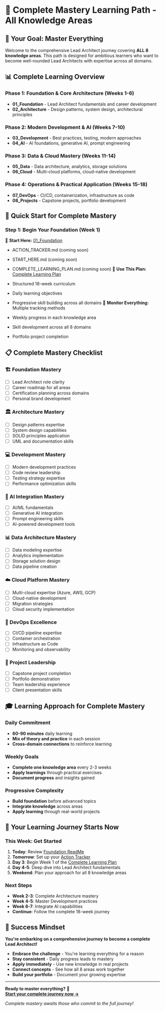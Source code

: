 # 🎯 Complete Mastery Learning Path - All Knowledge Areas

## 🌟 Your Goal: Master Everything

Welcome to the comprehensive Lead Architect journey covering **ALL 8 knowledge areas**. This path is designed for ambitious learners who want to become well-rounded Lead Architects with expertise across all domains.

## 📊 Complete Learning Overview

### **Phase 1: Foundation & Core Architecture (Weeks 1-6)**

- **01_Foundation** - Lead Architect fundamentals and career development
- **02_Architecture** - Design patterns, system design, architectural principles

### **Phase 2: Modern Development & AI (Weeks 7-10)**

- **03_Development** - Best practices, testing, modern approaches
- **04_AI** - AI foundations, generative AI, prompt engineering

### **Phase 3: Data & Cloud Mastery (Weeks 11-14)**

- **05_Data** - Data architecture, analytics, storage solutions
- **06_Cloud** - Multi-cloud platforms, cloud-native development

### **Phase 4: Operations & Practical Application (Weeks 15-18)**

- **07_DevOps** - CI/CD, containerization, infrastructure as code
- **08_Projects** - Capstone projects, portfolio development

## 🚀 Quick Start for Complete Mastery

### **Step 1: Begin Your Foundation (Week 1)**

📍 **Start Here:** [01_Foundation](../01_Foundation/ReadMe.md)

- ACTION_TRACKER.md (coming soon)
- START_HERE.md (coming soon)
- COMPLETE_LEARNING_PLAN.md (coming soon)
📍 **Use This Plan:** [Complete Learning Plan](../09_Documentation/COMPLETE_LEARNING_PLAN.md)

- Structured 18-week curriculum
- Daily learning objectives
- Progressive skill building across all domains
📍 **Monitor Everything:** Multiple tracking methods

- Weekly progress in each knowledge area
- Skill development across all 8 domains
- Portfolio project completion

## 📋 Complete Mastery Checklist

### **🏗️ Foundation Mastery**

- [ ] Lead Architect role clarity
- [ ] Career roadmap for all areas
- [ ] Certification planning across domains
- [ ] Personal brand development

### **🏛️ Architecture Mastery**

- [ ] Design patterns expertise
- [ ] System design capabilities
- [ ] SOLID principles application
- [ ] UML and documentation skills

### **💻 Development Mastery**

- [ ] Modern development practices
- [ ] Code review leadership
- [ ] Testing strategy expertise
- [ ] Performance optimization skills

### **🤖 AI Integration Mastery**

- [ ] AI/ML fundamentals
- [ ] Generative AI integration
- [ ] Prompt engineering skills
- [ ] AI-powered development tools

### **📊 Data Architecture Mastery**

- [ ] Data modeling expertise
- [ ] Analytics implementation
- [ ] Storage solution design
- [ ] Data pipeline creation

### **☁️ Cloud Platform Mastery**

- [ ] Multi-cloud expertise (Azure, AWS, GCP)
- [ ] Cloud-native development
- [ ] Migration strategies
- [ ] Cloud security implementation

### **🔧 DevOps Excellence**

- [ ] CI/CD pipeline expertise
- [ ] Container orchestration
- [ ] Infrastructure as Code
- [ ] Monitoring and observability

### **🎯 Project Leadership**

- [ ] Capstone project completion
- [ ] Portfolio demonstration
- [ ] Team leadership experience
- [ ] Client presentation skills

## 🎓 Learning Approach for Complete Mastery

### **Daily Commitment**

- **60-90 minutes** daily learning
- **Mix of theory and practice** in each session
- **Cross-domain connections** to reinforce learning

### **Weekly Goals**

- **Complete one knowledge area** every 2-3 weeks
- **Apply learnings** through practical exercises
- **Document progress** and insights gained

### **Progressive Complexity**

- **Build foundation** before advanced topics
- **Integrate knowledge** across areas
- **Apply learning** through real-world projects

## 🏁 Your Learning Journey Starts Now

### **This Week: Get Started**

1. **Today**: Review [Foundation ReadMe](../01_Foundation/ReadMe.md)
2. **Tomorrow**: Set up your [Action Tracker](../01_Foundation/ArchitectsJourney/ACTION_TRACKER.md)
3. **Day 3**: Begin Week 1 of the [Complete Learning Plan](../09_Documentation/COMPLETE_LEARNING_PLAN.md)
4. **Day 4-5**: Deep dive into Lead Architect fundamentals
5. **Weekend**: Plan your approach for all 8 knowledge areas

### **Next Steps**

- **Week 2-3**: Complete Architecture mastery
- **Week 4-5**: Master Development practices
- **Week 6-7**: Integrate AI capabilities
- **Continue**: Follow the complete 18-week journey

## 🌟 Success Mindset

**You're embarking on a comprehensive journey to become a complete Lead Architect!**

- **Embrace the challenge** - You're learning everything for a reason
- **Stay consistent** - Daily progress leads to mastery
- **Apply immediately** - Use new knowledge in real projects
- **Connect concepts** - See how all 8 areas work together
- **Build your portfolio** - Document your growing expertise

---

**Ready to master everything?** 🚀  
**[Start your complete journey now →](../01_Foundation/ArchitectsJourney/START_HERE.md)**

_Complete mastery awaits those who commit to the full journey!_
